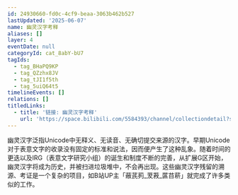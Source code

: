 ```yaml
---
id: 24930660-fd0c-4cf9-beaa-3063b462b527
lastUpdated: '2025-06-07'
name: 幽灵汉字考释
aliases: []
layer: 4
eventDate: null
categoryId: cat_8abY-bU7
tagIds:
  - tag_BHaPQ9KP
  - tag_QZzhx8JV
  - tag_tJI1f5th
  - tag_5uiQ64t5
timelineEvents: []
relations: []
titledLinks:
  - title: '链接: 幽灵汉字考释'
    url: 'https://space.bilibili.com/5584393/channel/collectiondetail?sid=1659998'
---
```

幽灵汉字泛指Unicode中无释义、无读音、无确切提交来源的汉字。早期Unicode对于表意文字的收录没有固定的标准和说法，因而便产生了这种乱象。随着时间的更迭以及IRG（表意文字研究小组）的诞生和制度不断的完善，从扩展G区开始，幽灵汉字将成为历史，并被扫进垃圾堆中，不会再出现。这些幽灵汉字残留的溯源、考证是一个复杂的项目，如B站UP主「蔽芪茢_茇䓮_蓲䒤菥」就完成了许多类似的工作。
